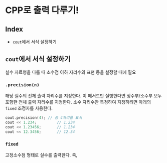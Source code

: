 # CPP로 출력 다루기!

## Index
- `cout`에서 서식 설정하기

## `cout`에서 서식 설정하기
실수 자료형을 다룰 때 소수점 이하 자리수의 표현 등을 설정할 때에 필요

### `.precision(n)`
해당 실수의 전체 출력 자리수를 지정한다. 이 메서드만 실행한다면 정수부/소수부 모두 포함한 전체 출력 자리수를 지정한다. 소수 자리수만 특정하여 지정하려면 아래의 `fixed` 조정자를 사용한다.

```cpp
cout.precision(4); // 총 4자리를 표시
cout << 1.234;         // 1.234
cout << 1.23456;       // 1.234
cout << 12.3456;       // 12.34
```

### `fixed`
고정소수점 형태로 실수를 출력한다. 즉, 
